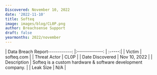 ```yaml
---
Discovered: November 10, 2022
date: '2022-11-10'
title: Softeq
image: images/blog/CL0P.png
author: Breachsense Support
draft: false
yearmonths: 2022/november
---
```


| Data Breach Report------------:     |:-------------:    | :-----:|
| Victim      | softeq.com      | 
| Threat Actor      | CL0P      | 
| Date Discovered      | Nov 10, 2022      | 
| Description      | Softeq is a custom hardware & software development company.      | 
| Leak Size      | N/A      | 

